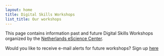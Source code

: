 ```yaml
---
layout: home
title: Digital Skills Workshops
list_title: Our workshops
---
```


This page contains information past and future Digital Skills Workshops organized by the [Netherlands eScience Center](http://esciencecenter.nl/).

Would you like to receive e-mail alerts for future workshops? Sign up [here](https://esciencecenter.us8.list-manage.com/subscribe/post?u=a0a563ca342f1949246a9f92f&id=31bfc2303d)
